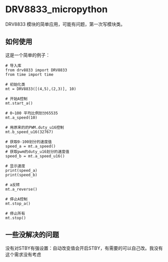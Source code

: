 # DRV8833_micropython
DRV8833 模块的简单应用，可能有问题，第一次写模块类。

## 如何使用
这是一个简单的例子：
```
# 导入库
from drv8833 import DRV8833
from time import time

# 初始化类
mt = DRV8833([(4,5),(2,3)], 10)

# 开始A控制
mt.start_a()

# 0~100 平均比例划分65535
mt.a_speed(10)

# 用原来的的PWM.duty_u16控制
mt.b_speed_u16(32767)

# 获取0-100划分的速度值
speed_a = mt.a_speed()
# 获取pwm的duty_u16划分的速度值
speed_b = mt.a_speed_u16()

# 显示速度
print(speed_a)
print(speed_b)

# a反转
mt.a_reverse()

# 停止A控制
mt.stop_a()

# 停止所有
mt.stop()
```
## 一些没解决的问题
没有对STBY有强设置：自动改变值会开启STBY，有需要的可以自己改。我没有这个需求没有考虑